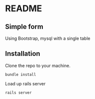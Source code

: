 # README

## Simple form
Using Bootstrap, mysql with a single table 

## Installation

Clone the repo to your machine.

```
bundle install
```

Load up rails server

```
rails server
```